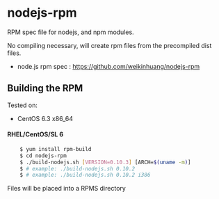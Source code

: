 nodejs-rpm
==========

RPM spec file for nodejs, and npm modules.

No compiling necessary, will create rpm files from the precompiled dist files.

* node.js rpm spec : https://github.com/weikinhuang/nodejs-rpm

## Building the RPM

Tested on:

* CentOS 6.3 x86_64

#### RHEL/CentOS/SL 6

```bash
    $ yum install rpm-build
    $ cd nodejs-rpm
    $ ./build-nodejs.sh [VERSION=0.10.3] [ARCH=$(uname -m)]
    $ # example: ./build-nodejs.sh 0.10.2
    $ # example: ./build-nodejs.sh 0.10.2 i386
```

Files will be placed into a RPMS directory